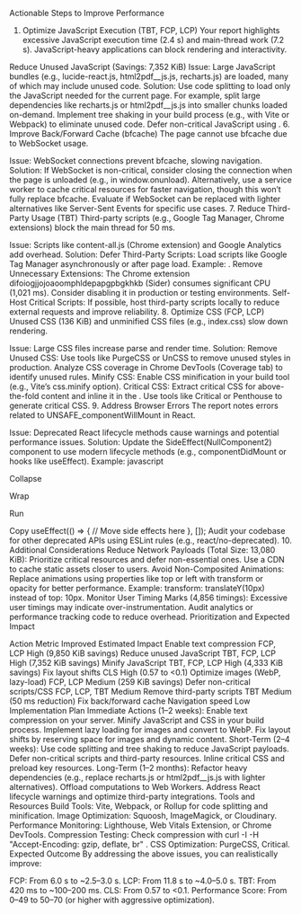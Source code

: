 Actionable Steps to Improve Performance
1. Optimize JavaScript Execution (TBT, FCP, LCP)
Your report highlights excessive JavaScript execution time (2.4 s) and main-thread work (7.2 s). JavaScript-heavy applications can block rendering and interactivity.

Reduce Unused JavaScript (Savings: 7,352 KiB)
Issue: Large JavaScript bundles (e.g., lucide-react.js, html2pdf__js.js, recharts.js) are loaded, many of which may include unused code.
Solution:
Use code splitting to load only the JavaScript needed for the current page. For example, split large dependencies like recharts.js or html2pdf__js.js into smaller chunks loaded on-demand.
Implement tree shaking in your build process (e.g., with Vite or Webpack) to eliminate unused code.
Defer non-critical JavaScript using <script defer> or dynamic imports (e.g., import('module').then(...)).
Replace heavy libraries with lighter alternatives (e.g., consider a smaller charting library instead of recharts.js if possible).
Minify JavaScript (Savings: 4,333 KiB)
Issue: Unminified JavaScript increases file sizes and parse times.
Solution:
Enable minification in your build tool (e.g., Vite, Webpack, or Rollup). Use tools like Terser or UglifyJS.
Ensure all JavaScript files are minified in production, including third-party scripts like firebase_firestore.js.
Avoid Legacy JavaScript (Savings: 100 KiB)
Issue: Serving legacy JavaScript to modern browsers increases parse and execution time.
Solution:
Use module/nomodule patterns to serve modern ES modules to compatible browsers and fallback scripts for older ones.
Optimize for modern browsers by transpiling only necessary polyfills with tools like Babel.
Reduce Main-Thread Work
Issue: The main thread is heavily occupied (7.2 s), with 2,026 ms spent on script evaluation and 480 ms on parsing.
Solution:
Offload heavy computations to Web Workers for tasks like data processing or calculations.
Use requestIdleCallback for non-critical tasks to run them when the main thread is idle.
Audit third-party scripts (e.g., Google Tag Manager, Chrome extensions) and remove or defer unnecessary ones.
2. Enable Text Compression (FCP, LCP)
Your report shows a potential savings of 9,850 KiB by enabling text compression.

Issue: Resources like lucide-react.js (1,233.7 KiB) and html2pdf__js.js (1,219.9 KiB) are not compressed, increasing download times.
Solution:
Enable gzip or Brotli compression on your server (e.g., Nginx, Apache, or Firebase Hosting).
Nginx Example:
nginx

Collapse

Wrap

Copy
gzip on;
gzip_types text/plain text/css application/javascript;
Brotli Example (if supported):
nginx

Collapse

Wrap

Copy
brotli on;
brotli_types text/plain text/css application/javascript;
Verify compression using tools like Chrome DevTools (Network tab) or online compression checkers.
Ensure your CDN (if used) supports compression for static assets.
3. Optimize Images (FCP, LCP)
Image-related issues contribute to slow rendering.

Serve Images in Next-Gen Formats (Savings: 145 KiB)
Issue: Images are likely served in older formats like JPEG or PNG.
Solution:
Convert images to WebP or AVIF formats, which offer better compression and quality.
Use tools like ImageMagick or online converters (e.g., Squoosh) to batch-convert images.
Implement responsive images with <picture> or srcset to serve WebP/AVIF to supported browsers and fallback to JPEG/PNG.
Properly Size Images (Savings: 28 KiB)
Issue: Images are likely larger than needed for their display size.
Solution:
Use responsive images with srcset to serve appropriately sized images based on screen size.
Resize images server-side to match display dimensions (e.g., using a CMS or image optimization service like Cloudinary).
Avoid scaling images in CSS or HTML, as this wastes bandwidth.
Defer Offscreen Images (Savings: 86 KiB)
Issue: Images below the fold are loaded immediately, delaying FCP and LCP.
Solution:
Implement lazy loading using the loading="lazy" attribute on <img> tags.
Example: <img src="image.webp" loading="lazy" alt="Description">
Use an Intersection Observer for custom lazy-loading logic if needed.
4. Reduce Layout Shifts (CLS: 0.57)
High CLS is caused by 5 layout shifts, with scores ranging from 0.001 to 0.570.

Issue: Elements like buttons, spans, and divs are shifting during page load, often due to dynamic content or late-loading resources.
Solution:
Reserve Space for Dynamic Content:
Set explicit width and height attributes on images and videos to prevent reflows.
Example: <img src="image.webp" width="300" height="200" alt="Description">
Use CSS aspect-ratio or min-height for containers with dynamic content (e.g., ads, widgets).
Avoid Late-Loading Fonts:
If using custom fonts, use font-display: swap in your @font-face CSS to prevent layout shifts during font loading.
Preload critical fonts: <link rel="preload" href="font.woff2" as="font" type="font/woff2" crossorigin>.
Stabilize Third-Party Widgets:
Audit third-party scripts (e.g., floating-whatsapp, Chrome extensions) causing shifts. Wrap them in containers with fixed dimensions.
Example: <div style="width: 300px; height: 200px;"><third-party-widget></div>.
Analyze Specific Elements:
Check the elements listed in the CLS audit (e.g., button.absolute, input.styles-module_input__WFb9L) and ensure they have stable sizes or are loaded after initial render.
5. Minimize Critical Request Chains (FCP, LCP)
Your report notes 108 critical request chains, which delay rendering.

Issue: Dependencies like firebase_firestore.js, recharts.js, and others create long chains of requests.
Solution:
Preload Critical Resources:
Use <link rel="preload"> for essential assets like main JavaScript bundles or CSS files.
Example: <link rel="preload" href="/main.js" as="script">.
Reduce Dependency Depth:
Bundle related dependencies into fewer files using your build tool.
Example: Combine smaller modules (e.g., @radix-ui_react-*) into a single chunk.
Defer Non-Critical Requests:
Load non-essential scripts (e.g., analytics, third-party widgets) after the main content using defer or async.
Example: <script src="analytics.js" async></script>.
6. Improve Back/Forward Cache (bfcache)
The page cannot use bfcache due to WebSocket usage.

Issue: WebSocket connections prevent bfcache, slowing navigation.
Solution:
If WebSocket is non-critical, consider closing the connection when the page is unloaded (e.g., in window.onunload).
Alternatively, use a service worker to cache critical resources for faster navigation, though this won’t fully replace bfcache.
Evaluate if WebSocket can be replaced with lighter alternatives like Server-Sent Events for specific use cases.
7. Reduce Third-Party Usage (TBT)
Third-party scripts (e.g., Google Tag Manager, Chrome extensions) block the main thread for 50 ms.

Issue: Scripts like content-all.js (Chrome extension) and Google Analytics add overhead.
Solution:
Defer Third-Party Scripts:
Load scripts like Google Tag Manager asynchronously or after page load.
Example: <script async src="https://www.googletagmanager.com/gtag/js?id=G-L46WYR1SEQ"></script>.
Remove Unnecessary Extensions:
The Chrome extension difoiogjjojoaoomphldepapgpbgkhkb (Sider) consumes significant CPU (1,021 ms). Consider disabling it in production or testing environments.
Self-Host Critical Scripts:
If possible, host third-party scripts locally to reduce external requests and improve reliability.
8. Optimize CSS (FCP, LCP)
Unused CSS (136 KiB) and unminified CSS files (e.g., index.css) slow down rendering.

Issue: Large CSS files increase parse and render time.
Solution:
Remove Unused CSS:
Use tools like PurgeCSS or UnCSS to remove unused styles in production.
Analyze CSS coverage in Chrome DevTools (Coverage tab) to identify unused rules.
Minify CSS:
Enable CSS minification in your build tool (e.g., Vite’s css.minify option).
Critical CSS:
Extract critical CSS for above-the-fold content and inline it in the <head>.
Use tools like Critical or Penthouse to generate critical CSS.
9. Address Browser Errors
The report notes errors related to UNSAFE_componentWillMount in React.

Issue: Deprecated React lifecycle methods cause warnings and potential performance issues.
Solution:
Update the SideEffect(NullComponent2) component to use modern lifecycle methods (e.g., componentDidMount or hooks like useEffect).
Example:
javascript

Collapse

Wrap

Run

Copy
useEffect(() => {
  // Move side effects here
}, []);
Audit your codebase for other deprecated APIs using ESLint rules (e.g., react/no-deprecated).
10. Additional Considerations
Reduce Network Payloads (Total Size: 13,080 KiB):
Prioritize critical resources and defer non-essential ones.
Use a CDN to cache static assets closer to users.
Avoid Non-Composited Animations:
Replace animations using properties like top or left with transform or opacity for better performance.
Example: transform: translateY(10px) instead of top: 10px.
Monitor User Timing Marks (4,856 timings):
Excessive user timings may indicate over-instrumentation. Audit analytics or performance tracking code to reduce overhead.
Prioritization and Expected Impact

Action	Metric Improved	Estimated Impact
Enable text compression	FCP, LCP	High (9,850 KiB savings)
Reduce unused JavaScript	TBT, FCP, LCP	High (7,352 KiB savings)
Minify JavaScript	TBT, FCP, LCP	High (4,333 KiB savings)
Fix layout shifts	CLS	High (0.57 to <0.1)
Optimize images (WebP, lazy-load)	FCP, LCP	Medium (259 KiB savings)
Defer non-critical scripts/CSS	FCP, LCP, TBT	Medium
Remove third-party scripts	TBT	Medium (50 ms reduction)
Fix back/forward cache	Navigation speed	Low
Implementation Plan
Immediate Actions (1–2 weeks):
Enable text compression on your server.
Minify JavaScript and CSS in your build process.
Implement lazy loading for images and convert to WebP.
Fix layout shifts by reserving space for images and dynamic content.
Short-Term (2–4 weeks):
Use code splitting and tree shaking to reduce JavaScript payloads.
Defer non-critical scripts and third-party resources.
Inline critical CSS and preload key resources.
Long-Term (1–2 months):
Refactor heavy dependencies (e.g., replace recharts.js or html2pdf__js.js with lighter alternatives).
Offload computations to Web Workers.
Address React lifecycle warnings and optimize third-party integrations.
Tools and Resources
Build Tools: Vite, Webpack, or Rollup for code splitting and minification.
Image Optimization: Squoosh, ImageMagick, or Cloudinary.
Performance Monitoring: Lighthouse, Web Vitals Extension, or Chrome DevTools.
Compression Testing: Check compression with curl -I -H "Accept-Encoding: gzip, deflate, br" <URL>.
CSS Optimization: PurgeCSS, Critical.
Expected Outcome
By addressing the above issues, you can realistically improve:

FCP: From 6.0 s to ~2.5–3.0 s.
LCP: From 11.8 s to ~4.0–5.0 s.
TBT: From 420 ms to ~100–200 ms.
CLS: From 0.57 to <0.1.
Performance Score: From 0–49 to 50–70 (or higher with aggressive optimization).
